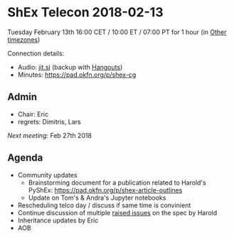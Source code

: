 # ShEx Telecon 2018-02-13

Tuesday February 13th 16:00 CET / 10:00 ET / 07:00 PT for 1 hour (in [Other timezones](https://www.timeanddate.com/worldclock/fixedtime.html?msg=ShEx+CG&iso=20180213T16&p1=195&ah=1))

Connection details:

* Audio: [jit.si](https://meet.jit.si/ShEx) (backup with [Hangouts](http://tinyurl.com/ShEx-hangouts))
* Minutes: https://pad.okfn.org/p/shex-cg

## Admin

 * Chair: Eric
 * regrets: Dimitris, Lars

*Next meeting*: Feb 27th 2018

## Agenda
 * Community updates 
   * Brainstorming document for a publication related to Harold's PyShEx: https://pad.okfn.org/p/shex-article-outlines
   * Update on Tom's & Andra's Jupyter notebooks
 * Rescheduling telco day / discuss if same time is convinient
 * Continue discussion of multiple [raised issues](https://github.com/shexSpec/shex/issues) on the spec by Harold
 * Inheritance updates by Eric
 * AOB 
